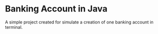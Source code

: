 # Banking Account in Java
A simple project created for simulate a creation of one banking account in terminal.
